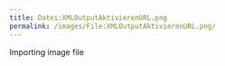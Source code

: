 ```yaml
---
title: Datei:XMLOutputAktivierenURL.png
permalink: /images/File:XMLOutputAktivierenURL.png/
---
```


Importing image file